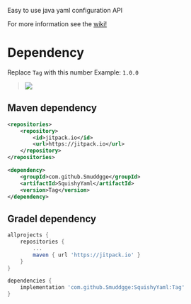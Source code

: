 Easy to use java yaml configuration API

For more information see the [wiki!](https://github.com/smuddgge/SquishyYaml/wiki)

# Dependency

Replace `Tag` with this number
Example: `1.0.0`
> [![](https://jitpack.io/v/Smuddgge/SquishyYaml.svg)](https://jitpack.io/#Smuddgge/SquishyYaml)

## Maven dependency
```xml
<repositories>
    <repository>
        <id>jitpack.io</id>
        <url>https://jitpack.io</url>
    </repository>
</repositories>
```
```xml
<dependency>
    <groupId>com.github.Smuddgge</groupId>
    <artifactId>SquishyYaml</artifactId>
    <version>Tag</version>
</dependency>
```

## Gradel dependency
```gradle
allprojects {
    repositories {
        ...
        maven { url 'https://jitpack.io' }
    }
}
```
```gradle
dependencies {
    implementation 'com.github.Smuddgge:SquishyYaml:Tag'
}
```
